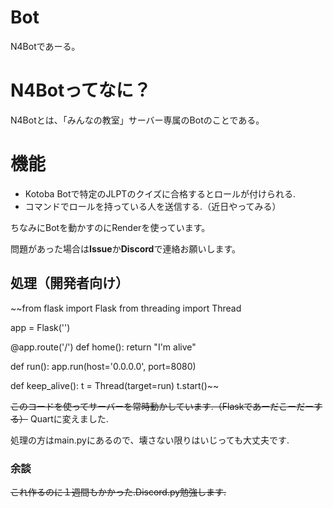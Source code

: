 # Bot
N4Botであーる。

# N4Botってなに？

N4Botとは、「みんなの教室」サーバー専属のBotのことである。  

# 機能
* Kotoba Botで特定のJLPTのクイズに合格するとロールが付けられる.
* コマンドでロールを持っている人を送信する.（近日やってみる）

ちなみにBotを動かすのにRenderを使っています。

問題があった場合は**Issue**か**Discord**で連絡お願いします。

## 処理（開発者向け）
~~from flask import Flask
from threading import Thread

app = Flask('')

@app.route('/')
def home():
    return "I'm alive"

def run():
    app.run(host='0.0.0.0', port=8080)

def keep_alive():
    t = Thread(target=run)
    t.start()~~

~~このコードを使ってサーバーを常時動かしています.（Flaskであーだこーだーする）~~ Quartに変えました.


処理の方はmain.pyにあるので、壊さない限りはいじっても大丈夫です.



### 余談
~~これ作るのに１週間もかかった.Discord.py勉強します.~~
